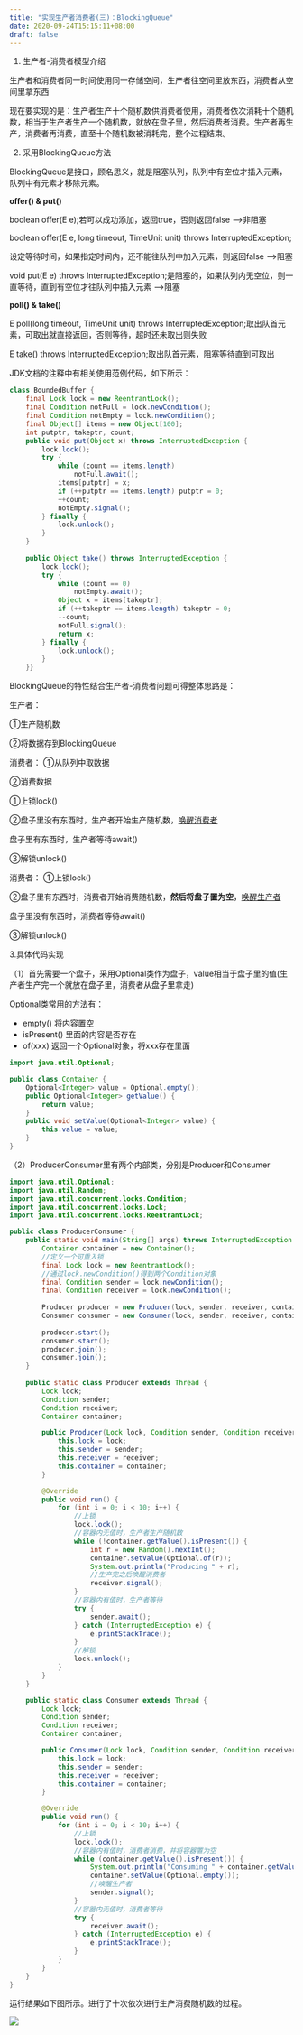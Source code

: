 ```yaml
---
title: "实现生产者消费者(三)：BlockingQueue"
date: 2020-09-24T15:15:11+08:00
draft: false
---
```



1. 生产者-消费者模型介绍

生产者和消费者同一时间使用同一存储空间，生产者往空间里放东西，消费者从空间里拿东西

现在要实现的是：生产者生产十个随机数供消费者使用，消费者依次消耗十个随机数，相当于生产者生产一个随机数，就放在盘子里，然后消费者消费。生产者再生产，消费者再消费，直至十个随机数被消耗完，整个过程结束。

2. 采用BlockingQueue方法

BlockingQueue是接口，顾名思义，就是阻塞队列，队列中有空位才插入元素，队列中有元素才移除元素。

**offer() & put()**

boolean offer(E e);若可以成功添加，返回true，否则返回false -->非阻塞

boolean offer(E e, long timeout, TimeUnit unit)    throws InterruptedException;

设定等待时间，如果指定时间内，还不能往队列中加入元素，则返回false -->阻塞

void put(E e) throws InterruptedException;是阻塞的，如果队列内无空位，则一直等待，直到有空位才往队列中插入元素 -->阻塞

**poll() & take()**

E poll(long timeout, TimeUnit unit) throws InterruptedException;取出队首元素，可取出就直接返回，否则等待，超时还未取出则失败

E take() throws InterruptedException;取出队首元素，阻塞等待直到可取出

JDK文档的注释中有相关使用范例代码，如下所示：

```java
class BoundedBuffer {    
    final Lock lock = new ReentrantLock();    
    final Condition notFull = lock.newCondition();    
    final Condition notEmpty = lock.newCondition();    
    final Object[] items = new Object[100];    
    int putptr, takeptr, count;    
    public void put(Object x) throws InterruptedException {
        lock.lock();        
        try {            
            while (count == items.length)                
                notFull.await();            
            items[putptr] = x;            
            if (++putptr == items.length) putptr = 0;            
            ++count;           
            notEmpty.signal();        
        } finally {            
            lock.unlock();        
        }    
    }    
    
    public Object take() throws InterruptedException {        
        lock.lock();        
        try {            
            while (count == 0)                
                notEmpty.await();            
            Object x = items[takeptr];            
            if (++takeptr == items.length) takeptr = 0;            
            --count;            
            notFull.signal();            
            return x;        
        } finally {            
            lock.unlock();        
        }    
    }}
```

BlockingQueue的特性结合生产者-消费者问题可得整体思路是：

生产者：

①生产随机数

②将数据存到BlockingQueue

消费者：
①从队列中取数据

②消费数据



①上锁lock()

②盘子里没有东西时，生产者开始生产随机数，<u>唤醒消费者</u>

盘子里有东西时，生产者等待await()

③解锁unlock()

消费者：
①上锁lock()

②盘子里有东西时，消费者开始消费随机数，**然后将盘子置为空**，<u>唤醒生产者</u>

盘子里没有东西时，消费者等待await()

③解锁unlock()

3.具体代码实现

（1）首先需要一个盘子，采用Optional类作为盘子，value相当于盘子里的值(生产者生产完一个就放在盘子里，消费者从盘子里拿走) 

Optional类常用的方法有：

+ empty()  将内容置空
+ isPresent()  里面的内容是否存在
+ of(xxx)  返回一个Optional对象，将xxx存在里面

```java
import java.util.Optional;

public class Container {    
    Optional<Integer> value = Optional.empty();
    public Optional<Integer> getValue() {        
        return value;    
    }    
    public void setValue(Optional<Integer> value) {        
        this.value = value;    
    }
}
```

（2）ProducerConsumer里有两个内部类，分别是Producer和Consumer

```java
import java.util.Optional;
import java.util.Random;
import java.util.concurrent.locks.Condition;
import java.util.concurrent.locks.Lock;
import java.util.concurrent.locks.ReentrantLock;

public class ProducerConsumer {    
    public static void main(String[] args) throws InterruptedException {
        Container container = new Container();
        //定义一个可重入锁
        final Lock lock = new ReentrantLock();
        //通过lock.newCondition()得到两个Condition对象
        final Condition sender = lock.newCondition();
        final Condition receiver = lock.newCondition();     
        
        Producer producer = new Producer(lock, sender, receiver, container);
        Consumer consumer = new Consumer(lock, sender, receiver, container); 
        
        producer.start();        
        consumer.start();        
        producer.join();        
        consumer.join();    
    }    
    
    public static class Producer extends Thread {
        Lock lock;
        Condition sender;
        Condition receiver;
        Container container;

        public Producer(Lock lock, Condition sender, Condition receiver, Container container) {
            this.lock = lock;
            this.sender = sender;
            this.receiver = receiver;
            this.container = container;
        }

        @Override
        public void run() {
            for (int i = 0; i < 10; i++) {
                //上锁
                lock.lock();
                //容器内无值时，生产者生产随机数
                while (!container.getValue().isPresent()) {
                    int r = new Random().nextInt();
                    container.setValue(Optional.of(r));
                    System.out.println("Producing " + r);
                    //生产完之后唤醒消费者
                    receiver.signal();
                }
                //容器内有值时，生产者等待
                try {
                    sender.await();
                } catch (InterruptedException e) {
                    e.printStackTrace();
                }
                //解锁
                lock.unlock();
            }
        }
    }
 ```

```java
    public static class Consumer extends Thread {
        Lock lock;
        Condition sender;
        Condition receiver;
        Container container;

        public Consumer(Lock lock, Condition sender, Condition receiver, Container container) {
            this.lock = lock;
            this.sender = sender;
            this.receiver = receiver;
            this.container = container;
        }

        @Override
        public void run() {
            for (int i = 0; i < 10; i++) {
                //上锁
                lock.lock();
                //容器内有值时，消费者消费，并将容器置为空
                while (container.getValue().isPresent()) {
                    System.out.println("Consuming " + container.getValue().get());
                    container.setValue(Optional.empty());
                    //唤醒生产者
                    sender.signal();
                }
                //容器内无值时，消费者等待
                try {
                    receiver.await();
                } catch (InterruptedException e) {
                    e.printStackTrace();
                }
            }
        }
    }
}
```

运行结果如下图所示。进行了十次依次进行生产消费随机数的过程。

 ![](/images/ProducerAndConsumer3.png) 